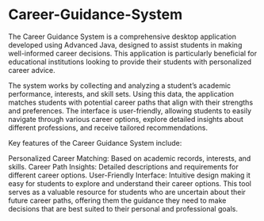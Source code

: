 # Career-Guidance-System

The Career Guidance System is a comprehensive desktop application developed using Advanced Java, designed to assist students in making well-informed career decisions. This application is particularly beneficial for educational institutions looking to provide their students with personalized career advice.

The system works by collecting and analyzing a student’s academic performance, interests, and skill sets. Using this data, the application matches students with potential career paths that align with their strengths and preferences. The interface is user-friendly, allowing students to easily navigate through various career options, explore detailed insights about different professions, and receive tailored recommendations.

Key features of the Career Guidance System include:

Personalized Career Matching: Based on academic records, interests, and skills.
Career Path Insights: Detailed descriptions and requirements for different career options.
User-Friendly Interface: Intuitive design making it easy for students to explore and understand their career options.
This tool serves as a valuable resource for students who are uncertain about their future career paths, offering them the guidance they need to make decisions that are best suited to their personal and professional goals.
